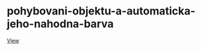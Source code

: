 # pohybovani-objektu-a-automaticka-jeho-nahodna-barva
[View](https://deesdav.github.io/pohybovani-objektu-a-automaticka-jeho-nahodna-barva/)
